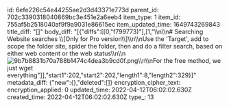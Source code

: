 id: 6efe226c54e44255ae2d3d43371e773d
parent_id: 702c3390318040869bc3e451e2a6eeb4
item_type: 1
item_id: 755af5b2518040af9f9a9031e86615ec
item_updated_time: 1649743269843
title_diff: "[]"
body_diff: "[{\"diffs\":[[0,\"f799773)\"],[1,\"\\\n\\\n# Searching Website searches \\\\[Only for Pro version\\\\]\\\n\\\nUse the 'Target', add to scope the folder site, spider the folder, then and do a filter search, based on either web content or the web status\\\n\\\n![9b7b8831b70a788b1474c4dea3b9cd0f.png](:/8361c722b9604d0995e9ca8bafea979e)\\\n\\\nFor the free method, we just wget everything\"]],\"start1\":202,\"start2\":202,\"length1\":8,\"length2\":329}]"
metadata_diff: {"new":{},"deleted":[]}
encryption_cipher_text: 
encryption_applied: 0
updated_time: 2022-04-12T06:02:02.630Z
created_time: 2022-04-12T06:02:02.630Z
type_: 13